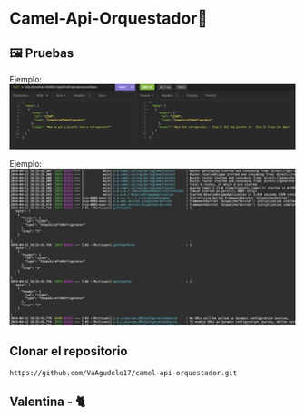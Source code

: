 # Camel-Api-Orquestador🌸

## 🖼 Pruebas

Ejemplo:
![Screenshot](/imagenes/prueba_2.png)

Ejemplo:
![Screenshot](/imagenes/prueba_1.png)

## Clonar el repositorio

```
https://github.com/VaAgudelo17/camel-api-orquestador.git
```

## Valentina - 🐈

